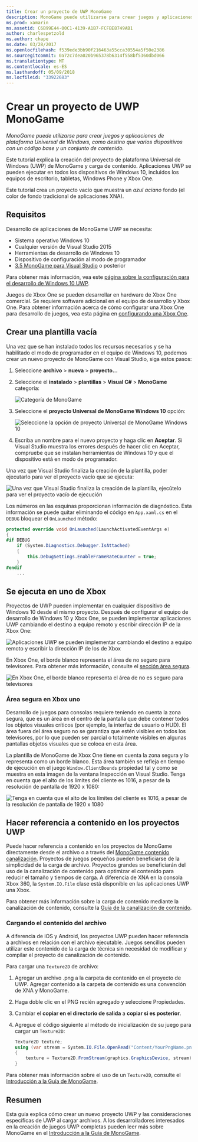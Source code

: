 ```yaml
---
title: Crear un proyecto de UWP MonoGame
description: MonoGame puede utilizarse para crear juegos y aplicaciones de plataforma Universal de Windows, como destino que varios dispositivos con un código base y un conjunto de contenido.
ms.prod: xamarin
ms.assetid: C6B99E44-00C1-4139-A1B7-FCFBE8749AB1
author: charlespetzold
ms.author: chape
ms.date: 03/28/2017
ms.openlocfilehash: f539ede3bb90f216463a55cca30554a5f50e2386
ms.sourcegitcommit: 0a72c7dea020b965378b6314f558bf5360dbd066
ms.translationtype: MT
ms.contentlocale: es-ES
ms.lasthandoff: 05/09/2018
ms.locfileid: "33922683"
---
```

# <a name="creating-a-monogame-uwp-project"></a>Crear un proyecto de UWP MonoGame

_MonoGame puede utilizarse para crear juegos y aplicaciones de plataforma Universal de Windows, como destino que varios dispositivos con un código base y un conjunto de contenido._

Este tutorial explica la creación del proyecto de plataforma Universal de Windows (UWP) de MonoGame y carga de contenido. Aplicaciones UWP se pueden ejecutar en todos los dispositivos de Windows 10, incluidos los equipos de escritorio, tabletas, Windows Phone y Xbox One.

Este tutorial crea un proyecto vacío que muestra un *azul aciano* fondo (el color de fondo tradicional de aplicaciones XNA).

## <a name="requirements"></a>Requisitos

Desarrollo de aplicaciones de MonoGame UWP se necesita:

- Sistema operativo Windows 10
- Cualquier versión de Visual Studio 2015
- Herramientas de desarrollo de Windows 10
- Dispositivo de configuración al modo de programador
- [3.5 MonoGame para Visual Studio](http://www.monogame.net/2016/03/17/monogame-3-5/) o posterior

Para obtener más información, vea este [página sobre la configuración para el desarrollo de Windows 10 UWP](https://msdn.microsoft.com/windows/uwp/get-started/get-set-up).

Juegos de Xbox One se pueden desarrollar en hardware de Xbox One comercial. Se requiere software adicional en el equipo de desarrollo y Xbox One. Para obtener información acerca de cómo configurar una Xbox One para desarrollo de juegos, vea esta página en [configurando una Xbox One](https://msdn.microsoft.com/windows/uwp/xbox-apps/index).

## <a name="creating-an-empty-template"></a>Crear una plantilla vacía

Una vez que se han instalado todos los recursos necesarios y se ha habilitado el modo de programador en el equipo de Windows 10, podemos crear un nuevo proyecto de MonoGame con Visual Studio, siga estos pasos:

1. Seleccione **archivo** > **nueva** > **proyecto...**
1. Seleccione el **instalado** > **plantillas** > **Visual C#** > **MonoGame** categoría: 

    ![](uwp-images/image1.png "Categoría de MonoGame")

1. Seleccione el **proyecto Universal de MonoGame Windows 10** opción: 

    ![](uwp-images/image2.png "Seleccione la opción de proyecto Universal de MonoGame Windows 10")

1. Escriba un nombre para el nuevo proyecto y haga clic en **Aceptar**.
Si Visual Studio muestra los errores después de hacer clic en Aceptar, compruebe que se instalan herramientas de Windows 10 y que el dispositivo está en modo de programador.

Una vez que Visual Studio finaliza la creación de la plantilla, poder ejecutarlo para ver el proyecto vacío que se ejecuta:

![](uwp-images/image3.png "Una vez que Visual Studio finaliza la creación de la plantilla, ejecútelo para ver el proyecto vacío de ejecución")

Los números en las esquinas proporcionan información de diagnóstico. Esta información se puede quitar eliminando el código en `App.xaml.cs` en el `DEBUG` bloquear el `OnLaunched` método:


```csharp
protected override void OnLaunched(LaunchActivatedEventArgs e)
{
#if DEBUG
    if (System.Diagnostics.Debugger.IsAttached)
    {
        this.DebugSettings.EnableFrameRateCounter = true;
    }
#endif
    ...
```

## <a name="running-on-xbox-one"></a>Se ejecuta en uno de Xbox

Proyectos de UWP pueden implementar en cualquier dispositivo de Windows 10 desde el mismo proyecto. Después de configurar el equipo de desarrollo de Windows 10 y Xbox One, se pueden implementar aplicaciones UWP cambiando el destino a equipo remoto y escribir dirección IP de la Xbox One:

![](uwp-images/remote.png "Aplicaciones UWP se pueden implementar cambiando el destino a equipo remoto y escribir la dirección IP de los de Xbox")

En Xbox One, el borde blanco representa el área de no seguro para televisores. Para obtener más información, consulte el [sección área segura](#Safe_Area_on_Xbox_One).

![](uwp-images/safearea.png "En Xbox One, el borde blanco representa el área de no es seguro para televisores")

### <a name="safe-area-on-xbox-one"></a>Área segura en Xbox uno

Desarrollo de juegos para consolas requiere teniendo en cuenta la zona segura, que es un área en el centro de la pantalla que debe contener todos los objetos visuales críticos (por ejemplo, la interfaz de usuario o HUD). El área fuera del área seguro no se garantiza que estén visibles en todos los televisores, por lo que pueden ser parcial o totalmente visibles en algunas pantallas objetos visuales que se coloca en esta área.

La plantilla de MonoGame de Xbox One tiene en cuenta la zona segura y lo representa como un borde blanco. Esta área también se refleja en tiempo de ejecución en el juego `Window.ClientBounds` propiedad tal y como se muestra en esta imagen de la ventana Inspección en Visual Studio. Tenga en cuenta que el alto de los límites del cliente es 1016, a pesar de la resolución de pantalla de 1920 x 1080:

![](uwp-images/clientbounds.png "Tenga en cuenta que el alto de los límites del cliente es 1016, a pesar de la resolución de pantalla de 1920 x 1080")

## <a name="referencing-content-in-uwp-projects"></a>Hacer referencia a contenido en los proyectos UWP

Puede hacer referencia a contenido en los proyectos de MonoGame directamente desde el archivo o a través del [MonoGame contenido canalización](~/graphics-games/cocossharp/content-pipeline/index.md). Proyectos de juegos pequeños pueden beneficiarse de la simplicidad de la carga de archivo. Proyectos grandes se beneficiarán del uso de la canalización de contenido para optimizar el contenido para reducir el tamaño y tiempos de carga. A diferencia de XNA en la consola Xbox 360, la `System.IO.File` clase está disponible en las aplicaciones UWP una Xbox.

Para obtener más información sobre la carga de contenido mediante la canalización de contenido, consulte la [Guía de la canalización de contenido](~/graphics-games/cocossharp/content-pipeline/index.md). 

### <a name="loading-content-from-file"></a>Cargando el contenido del archivo

A diferencia de iOS y Android, los proyectos UWP pueden hacer referencia a archivos en relación con el archivo ejecutable. Juegos sencillos pueden utilizar este contenido de la carga de técnica sin necesidad de modificar y compilar el proyecto de canalización de contenido.

Para cargar una `Texture2D` de archivo:

1. Agregar un archivo .png a la carpeta de contenido en el proyecto de UWP. Agregar contenido a la carpeta de contenido es una convención de XNA y MonoGame.
1. Haga doble clic en el PNG recién agregado y seleccione Propiedades.
1. Cambiar el **copiar en el directorio de salida** a **copiar si es posterior**.
1. Agregue el código siguiente al método de inicialización de su juego para cargar un `Texture2D`:

    ```csharp
    Texture2D texture;
    using (var stream = System.IO.File.OpenRead("Content/YourPngName.png"))
    {
        texture = Texture2D.FromStream(graphics.GraphicsDevice, stream);
    }
    ```

Para obtener más información sobre el uso de un `Texture2D`, consulte el [Introducción a la Guía de MonoGame](~/graphics-games/monogame/introduction/index.md).

## <a name="summary"></a>Resumen

Esta guía explica cómo crear un nuevo proyecto UWP y las consideraciones específicas de UWP al cargar archivos. A los desarrolladores interesados en la creación de juegos UWP completas pueden leer más sobre MonoGame en el [Introducción a la Guía de MonoGame](~/graphics-games/monogame/introduction/index.md).
